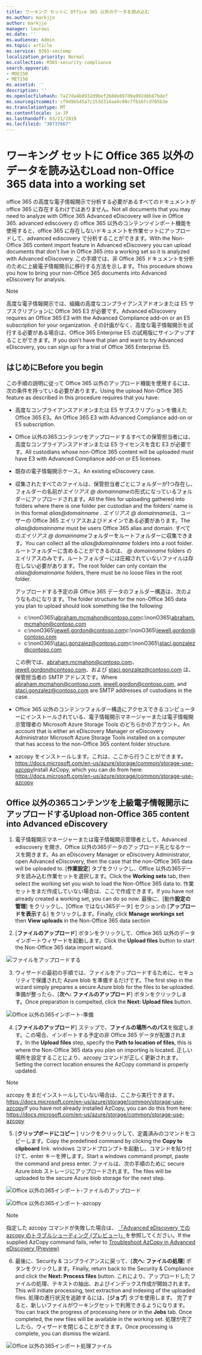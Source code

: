 ```yaml
---
title: ワーキング セットに Office 365 以外のデータを読み込む
ms.author: markjjo
author: markjjo
manager: laurawi
ms.date: ''
ms.audience: Admin
ms.topic: article
ms.service: O365-seccomp
localization_priority: Normal
ms.collection: M365-security-compliance
search.appverid:
- MOE150
- MET150
ms.assetid: ''
description: ''
ms.openlocfilehash: 7a27da4b8932d9bef268de897d9a992d8b87bdef
ms.sourcegitcommit: cf9d9b545a7c153d314aa9c08c7fb16fcd785b3e
ms.translationtype: MT
ms.contentlocale: ja-JP
ms.lasthandoff: 03/21/2019
ms.locfileid: "30737667"
---
```

# <a name="load-non-office-365-data-into-a-working-set"></a><span data-ttu-id="6bb72-102">ワーキング セットに Office 365 以外のデータを読み込む</span><span class="sxs-lookup"><span data-stu-id="6bb72-102">Load non-Office 365 data into a working set</span></span>

<span data-ttu-id="6bb72-103">office 365 の高度な電子情報開示で分析する必要があるすべてのドキュメントが office 365 に存在するわけではありません。</span><span class="sxs-lookup"><span data-stu-id="6bb72-103">Not all documents that you may need to analyze with Office 365 Advanced eDiscovery will live in Office 365.</span></span> <span data-ttu-id="6bb72-104">advanced ediscovery の office 365 以外のコンテンツインポート機能を使用すると、office 365 に存在しないドキュメントを作業セットにアップロードして、advanced ediscovery で分析することができます。</span><span class="sxs-lookup"><span data-stu-id="6bb72-104">With the Non-Office 365 content import feature in Advanced eDiscovery you can upload documents that don't live in Office 365 into a working set so it is analyzed with Advanced eDiscovery.</span></span> <span data-ttu-id="6bb72-105">この手順では、非 Office 365 ドキュメントを分析のために上級電子情報開示に移行する方法を示します。</span><span class="sxs-lookup"><span data-stu-id="6bb72-105">This procedure shows you how to bring your non-Office 365 documents into Advanced eDiscovery for analysis.</span></span>

>[!Note]
><span data-ttu-id="6bb72-106">高度な電子情報開示では、組織の高度なコンプライアンスアドオンまたは E5 サブスクリプションに Office 365 E3 が必要です。</span><span class="sxs-lookup"><span data-stu-id="6bb72-106">Advanced eDiscovery requires an Office 365 E3 with the Advanced Compliance add-on or an E5 subscription for your organization.</span></span> <span data-ttu-id="6bb72-107">その計画がなく、高度な電子情報開示を試行する必要がある場合は、Office 365 Enterprise E5 の試用版にサインアップすることができます。</span><span class="sxs-lookup"><span data-stu-id="6bb72-107">If you don't have that plan and want to try Advanced eDiscovery, you can sign up for a trial of Office 365 Enterprise E5.</span></span>

## <a name="before-you-begin"></a><span data-ttu-id="6bb72-108">はじめに</span><span class="sxs-lookup"><span data-stu-id="6bb72-108">Before you begin</span></span>
<span data-ttu-id="6bb72-109">この手順の説明に従って Office 365 以外のアップロード機能を使用するには、次の条件を持っている必要があります。</span><span class="sxs-lookup"><span data-stu-id="6bb72-109">Using the upload Non-Office 365 feature as described in this procedure requires that you have:</span></span>

- <span data-ttu-id="6bb72-110">高度なコンプライアンスアドオンまたは E5 サブスクリプションを備えた Office 365 E3。</span><span class="sxs-lookup"><span data-stu-id="6bb72-110">An Office 365 E3 with Advanced Compliance add-on or E5 subscription.</span></span>

- <span data-ttu-id="6bb72-111">Office 以外の365コンテンツをアップロードするすべての保管担当者には、高度なコンプライアンスアドオンまたは E5 ライセンスを含む E3 が必要です。</span><span class="sxs-lookup"><span data-stu-id="6bb72-111">All custodians whose non-Office 365 content will be uploaded must have E3 with Advanced Compliance add-on or E5 licenses.</span></span>

- <span data-ttu-id="6bb72-112">既存の電子情報開示ケース。</span><span class="sxs-lookup"><span data-stu-id="6bb72-112">An existing eDiscovery case.</span></span>

- <span data-ttu-id="6bb72-113">収集されたすべてのファイルは、保管担当者ごとにフォルダーが1つ存在し、フォルダーの名前が*エイリアス @ domainname*の形式になっているフォルダーにアップロードされます。</span><span class="sxs-lookup"><span data-stu-id="6bb72-113">All the files for uploading gathered into folders where there is one folder per custodian and the folders' name is in this format *alias@domainname* .</span></span> <span data-ttu-id="6bb72-114">*エイリアス @ domainname*は、ユーザーの Office 365 エイリアスおよびドメインである必要があります。</span><span class="sxs-lookup"><span data-stu-id="6bb72-114">The *alias@domainname* must be users Office 365 alias and domain.</span></span> <span data-ttu-id="6bb72-115">すべての*エイリアス @ domainname*フォルダーをルートフォルダーに収集できます。</span><span class="sxs-lookup"><span data-stu-id="6bb72-115">You can collect all the *alias@domainname* folders into a root folder.</span></span> <span data-ttu-id="6bb72-116">ルートフォルダーに含めることができるのは、 *@ domainname* folders のエイリアスのみです。ルートフォルダーには圧縮されていないファイルは存在しない必要があります。</span><span class="sxs-lookup"><span data-stu-id="6bb72-116">The root folder can only contain the *alias@domainname* folders, there must be no loose files in the root folder.</span></span>

   <span data-ttu-id="6bb72-117">アップロードする予定の非 Office 365 データのフォルダー構造は、次のようなものになります。</span><span class="sxs-lookup"><span data-stu-id="6bb72-117">The folder structure for the non-Office 365 data you plan to upload should look something like the following:</span></span>

   - <span data-ttu-id="6bb72-118">c:\nonO365\abraham.mcmahon@contoso.com</span><span class="sxs-lookup"><span data-stu-id="6bb72-118">c:\nonO365\abraham.mcmahon@contoso.com</span></span>
   - <span data-ttu-id="6bb72-119">c:\nonO365\jewell.gordon@contoso.com</span><span class="sxs-lookup"><span data-stu-id="6bb72-119">c:\nonO365\jewell.gordon@contoso.com</span></span>
   - <span data-ttu-id="6bb72-120">c:\nonO365\staci.gonzalez@contoso.com</span><span class="sxs-lookup"><span data-stu-id="6bb72-120">c:\nonO365\staci.gonzalez@contoso.com</span></span>

   <span data-ttu-id="6bb72-121">この例では、abraham.mcmahon@contoso.com、jewell.gordon@contoso.com、および staci.gonzalez@contoso.com は、保管担当者の SMTP アドレスです。</span><span class="sxs-lookup"><span data-stu-id="6bb72-121">Where abraham.mcmahon@contoso.com, jewell.gordon@contoso.com, and staci.gonzalez@contoso.com are SMTP addresses of custodians in the case.</span></span>

- <span data-ttu-id="6bb72-122">Office 365 以外のコンテンツフォルダー構造にアクセスできるコンピューターにインストールされている、電子情報開示マネージャーまたは電子情報開示管理者の Microsoft Azure Storage Tools のどちらかのアカウント。</span><span class="sxs-lookup"><span data-stu-id="6bb72-122">An account that is either an eDiscovery Manager or eDiscovery Administrator Microsoft Azure Storage Tools installed on a computer that has access to the non-Office 365 content folder structure.</span></span>

- <span data-ttu-id="6bb72-123">azcopy をインストールします。これは、ここから行うことができます。https://docs.microsoft.com/en-us/azure/storage/common/storage-use-azcopy</span><span class="sxs-lookup"><span data-stu-id="6bb72-123">Install AzCopy, which you can do from here: https://docs.microsoft.com/en-us/azure/storage/common/storage-use-azcopy</span></span>

## <a name="upload-non-office-365-content-into-advanced-ediscovery"></a><span data-ttu-id="6bb72-124">Office 以外の365コンテンツを上級電子情報開示にアップロードする</span><span class="sxs-lookup"><span data-stu-id="6bb72-124">Upload non-Office 365 content into Advanced eDiscovery</span></span>

1. <span data-ttu-id="6bb72-125">電子情報開示マネージャーまたは電子情報開示管理者として、Advanced ediscovery を開き、Office 以外の365データのアップロード先となるケースを開きます。</span><span class="sxs-lookup"><span data-stu-id="6bb72-125">As an eDiscovery Manager or eDiscovery Administrator, open Advanced eDiscovery, then the case that the non-Office 365 data will be uploaded to.</span></span>  <span data-ttu-id="6bb72-126">[**作業設定**] タブをクリックし、Office 以外の365データを読み込む作業セットを選択します。</span><span class="sxs-lookup"><span data-stu-id="6bb72-126">Click the **Working sets** tab, then select the working set you wish to load the Non-Office 365 data to.</span></span>  <span data-ttu-id="6bb72-127">作業セットをまだ作成していない場合は、ここで作成できます。</span><span class="sxs-lookup"><span data-stu-id="6bb72-127">If you have not already created a working set, you can do so now.</span></span>  <span data-ttu-id="6bb72-128">最後に、[動作**設定の管理**] をクリックし、[Office ではない365データ] セクションの [**アップロードを表示**する] をクリックします。</span><span class="sxs-lookup"><span data-stu-id="6bb72-128">Finally, click **Manage workings set** then **View uploads** in the Non-Office 365 data section</span></span>

2. <span data-ttu-id="6bb72-129">[**ファイルのアップロード**] ボタンをクリックして、Office 365 以外のデータインポートウィザードを起動します。</span><span class="sxs-lookup"><span data-stu-id="6bb72-129">Click the **Upload files** button to start the Non-Office 365 data import wizard.</span></span>

![ファイルをアップロードする](../media/574f4059-4146-4058-9df3-ec97cf28d7c7.png)

3. <span data-ttu-id="6bb72-131">ウィザードの最初の手順では、ファイルをアップロードするために、セキュリティで保護された Azure blob を準備するだけです。</span><span class="sxs-lookup"><span data-stu-id="6bb72-131">The first step in the wizard simply prepares a secure Azure blob for the files to be uploaded.</span></span>  <span data-ttu-id="6bb72-132">準備が整ったら、[**次へ: ファイルのアップロード**] ボタンをクリックします。</span><span class="sxs-lookup"><span data-stu-id="6bb72-132">Once preparation is compelted, click the **Next: Upload files** button.</span></span>

![Office 以外の365インポート-準備](../media/0670a347-a578-454a-9b3d-e70ef47aec57.png)
 
4. <span data-ttu-id="6bb72-134">[**ファイルのアップロード**] ステップで、**ファイルの場所へのパス**を指定します。この場合、インポートする予定の非 Office 365 データが配置されます。</span><span class="sxs-lookup"><span data-stu-id="6bb72-134">In the **Upload files** step, specify the **Path to location of files**, this is where the Non-Office 365 data you plan on importing is located.</span></span>  <span data-ttu-id="6bb72-135">正しい場所を設定することにより、azcopy コマンドが正しく更新されます。</span><span class="sxs-lookup"><span data-stu-id="6bb72-135">Setting the correct location ensures the AzCopy command is properly updated.</span></span>

> [!NOTE]
> <span data-ttu-id="6bb72-136">azcopy をまだインストールしていない場合は、ここから実行できます。https://docs.microsoft.com/en-us/azure/storage/common/storage-use-azcopy</span><span class="sxs-lookup"><span data-stu-id="6bb72-136">If you have not already installed AzCopy, you can do this from here: https://docs.microsoft.com/en-us/azure/storage/common/storage-use-azcopy</span></span>

5. <span data-ttu-id="6bb72-137">[**クリップボードにコピー** ] リンクをクリックして、定義済みのコマンドをコピーします。</span><span class="sxs-lookup"><span data-stu-id="6bb72-137">Copy the predefined command by clicking the **Copy to clipboard** link.</span></span> <span data-ttu-id="6bb72-138">windows コマンドプロンプトを起動し、コマンドを貼り付けて、enter キーを押します。</span><span class="sxs-lookup"><span data-stu-id="6bb72-138">Start a windows command prompt, paste the command and press enter.</span></span>  <span data-ttu-id="6bb72-139">ファイルは、次の手順のために secure Azure blob ストレージにアップロードされます。</span><span class="sxs-lookup"><span data-stu-id="6bb72-139">The files will be uploaded to the secure Azure blob storage for the next step.</span></span>

![Office 以外の365インポート-ファイルのアップロード](../media/3ea53b5d-7f9b-4dfc-ba63-90a38c14d41a.png)

![Office 以外の365インポート-azcopy](../media/504e2dbe-f36f-4f36-9b08-04aea85d8250.png)

> [!NOTE]
> <span data-ttu-id="6bb72-142">指定した azcopy コマンドが失敗した場合は、 [「Advanced eDiscovery での azcopy のトラブルシューティング (プレビュー)」](troubleshooting-azcopy.md)を参照してください。</span><span class="sxs-lookup"><span data-stu-id="6bb72-142">If the supplied AzCopy command fails, refer to [Troubleshoot AzCopy in Advanced eDiscovery (Preview)](troubleshooting-azcopy.md)</span></span>

6. <span data-ttu-id="6bb72-143">最後に、Security & コンプライアンスに戻って、[**次へ: ファイルの処理**] ボタンをクリックします。</span><span class="sxs-lookup"><span data-stu-id="6bb72-143">Finally, return back to the Security & Compliance and click the **Next: Process files** button.</span></span>  <span data-ttu-id="6bb72-144">これにより、アップロードしたファイルの処理、テキストの抽出、およびインデックス作成が開始されます。</span><span class="sxs-lookup"><span data-stu-id="6bb72-144">This will initiate processing, text extraction and indexing of the uploaded files.</span></span>  <span data-ttu-id="6bb72-145">処理の進行状況を追跡するには、[**ジョブ**] タブを使用します。 完了すると、新しいファイルがワーキングセットで利用できるようになります。</span><span class="sxs-lookup"><span data-stu-id="6bb72-145">You can track the progress of processing here or in the **Jobs** tab.  Once completed, the new files will be available in the working set.</span></span>  <span data-ttu-id="6bb72-146">処理が完了したら、ウィザードを閉じることができます。</span><span class="sxs-lookup"><span data-stu-id="6bb72-146">Once processing is complete, you can dismiss the wizard.</span></span>

![Office 以外の365インポート処理ファイル](../media/218b1545-416a-4a9f-9b25-3b70e8508f67.png)

